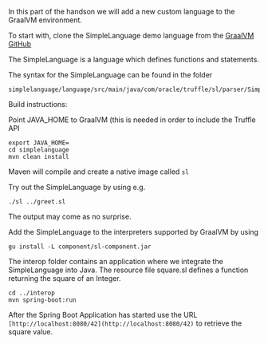 In this part of the handson we will add a new custom language to the GraalVM environment.

To start with, clone the SimpleLanguage demo language from the [GraalVM GitHub](https://github.com/graalvm/simplelanguage.git)

The SimpleLanguage is a language which defines functions and statements.

The syntax for the SimpleLanguage can be found in the folder
```
simplelanguage/language/src/main/java/com/oracle/truffle/sl/parser/SimpleLanguage.g4

```

Build instructions:

Point JAVA_HOME to GraalVM (this is needed in order to include the Truffle API


```
export JAVA_HOME=
cd simplelanguage
mvn clean install
```

Maven will compile and create a native image called ``sl``

Try out the SimpleLanguage by using e.g.

```
./sl ../greet.sl
``` 

The output may come as no surprise.

Add the SimpleLanguage to the interpreters supported by GraalVM by using

```
gu install -L component/sl-component.jar
```

The interop folder contains an application where we integrate the SimpleLanguage into Java.
The resource file square.sl defines a function returning the square of an Integer.

```
cd ../interop
mvn spring-boot:run
```

After the Spring Boot Application has started use the URL ```[http://localhost:8080/42](http://localhost:8080/42)``` to retrieve the square value.
